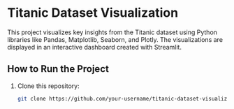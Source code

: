 # Titanic Dataset Visualization

This project visualizes key insights from the Titanic dataset using Python libraries like Pandas, Matplotlib, Seaborn, and Plotly. The visualizations are displayed in an interactive dashboard created with Streamlit.

## How to Run the Project

1. Clone this repository:
   ```bash
   git clone https://github.com/your-username/titanic-dataset-visualization.git
